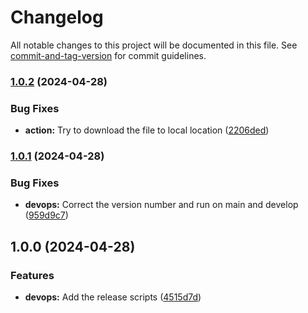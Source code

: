 # Changelog

All notable changes to this project will be documented in this file. See [commit-and-tag-version](https://github.com/absolute-version/commit-and-tag-version) for commit guidelines.

### [1.0.2](https://github.com/kerren/setup-dockem/compare/v1.0.1...v1.0.2) (2024-04-28)


### Bug Fixes

* **action:** Try to download the file to local location ([2206ded](https://github.com/kerren/setup-dockem/commit/2206dedfcefdf55d8fbf115819ac594a35f44764))

### [1.0.1](https://github.com/kerren/setup-dockem/compare/v1.0.0...v1.0.1) (2024-04-28)


### Bug Fixes

* **devops:** Correct the version number and run on main and develop ([959d9c7](https://github.com/kerren/setup-dockem/commit/959d9c7cdef53860ba68a9aac10b3f6334a0ef52))

## 1.0.0 (2024-04-28)


### Features

* **devops:** Add the release scripts ([4515d7d](https://github.com/kerren/setup-dockem/commit/4515d7db94531adf8d20041d7aeaf6977642b37a))
